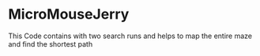 # MicroMouseJerry
This Code contains with two search runs and helps to map the entire maze and find the shortest path
